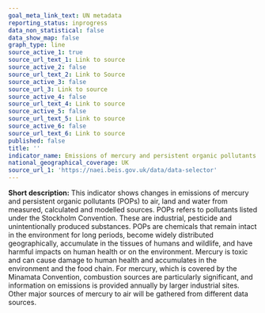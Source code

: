```yaml
---
goal_meta_link_text: UN metadata
reporting_status: inprogress
data_non_statistical: false
data_show_map: false
graph_type: line
source_active_1: true
source_url_text_1: Link to source
source_active_2: false
source_url_text_2: Link to Source
source_active_3: false
source_url_3: Link to source
source_active_4: false
source_url_text_4: Link to source
source_active_5: false
source_url_text_5: Link to source
source_active_6: false
source_url_text_6: Link to source
published: false
title: ''
indicator_name: Emissions of mercury and persistent organic pollutants to the environment
national_geographical_coverage: UK
source_url_1: 'https://naei.beis.gov.uk/data/data-selector'
---
```

**Short description:** This indicator shows changes in emissions of mercury and persistent organic pollutants (POPs) to air, land and water from measured, calculated and modelled sources. POPs refers to pollutants listed under the Stockholm Convention. These are industrial, pesticide and unintentionally produced substances. POPs are chemicals that remain intact in the environment for long periods, become widely distributed geographically, accumulate in the tissues of humans and wildlife, and have harmful impacts on human health or on the environment. Mercury is toxic and can cause damage to human health and accumulates in the environment and the food chain. For mercury, which is covered by the Minamata Convention, combustion sources are particularly significant, and information on emissions is provided annually by larger industrial sites. Other major sources of mercury to air will be gathered from different data sources.